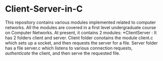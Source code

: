 # Client-Server-in-C
This repository contains various modules implemented related to computer networks. All the modules are covered in a first level undergraduate course on Computer Networks.
At present, it contains 2 modules:
*ClientServer : It has 2 folders client and server. Client folder conotains the module client.c which sets up a socket, and then requests the server for a file.
Server folder has a file server.c which listens to various connection requests, *authenticate* the client, and then serve the requested file.

